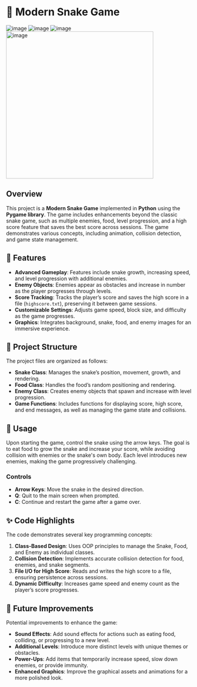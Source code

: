 # 🐍 Modern Snake Game

![image](https://github.com/user-attachments/assets/04c12211-6942-4606-b9f5-5674e40be111)
![image](https://github.com/user-attachments/assets/9addec0a-5dd5-4b1a-9a3f-0c694f1a036d)
![image](https://github.com/user-attachments/assets/549da0b6-becd-482b-a141-60572e5c2cbc)
<img src="https://github.com/user-attachments/assets/549da0b6-becd-482b-a141-60572e5c2cbc" alt="image" width="400">


## Overview

This project is a **Modern Snake Game** implemented in **Python** using the **Pygame library**. The game includes enhancements beyond the classic snake game, such as multiple enemies, food, level progression, and a high score feature that saves the best score across sessions. The game demonstrates various concepts, including animation, collision detection, and game state management.

## 🚀 Features

- **Advanced Gameplay**: Features include snake growth, increasing speed, and level progression with additional enemies.
- **Enemy Objects**: Enemies appear as obstacles and increase in number as the player progresses through levels.
- **Score Tracking**: Tracks the player’s score and saves the high score in a file (`highscore.txt`), preserving it between game sessions.
- **Customizable Settings**: Adjusts game speed, block size, and difficulty as the game progresses.
- **Graphics**: Integrates background, snake, food, and enemy images for an immersive experience.

## 📂 Project Structure

The project files are organized as follows:

- **Snake Class**: Manages the snake’s position, movement, growth, and rendering.
- **Food Class**: Handles the food’s random positioning and rendering.
- **Enemy Class**: Creates enemy objects that spawn and increase with level progression.
- **Game Functions**: Includes functions for displaying score, high score, and end messages, as well as managing the game state and collisions.

## 📝 Usage

Upon starting the game, control the snake using the arrow keys. The goal is to eat food to grow the snake and increase your score, while avoiding collision with enemies or the snake's own body. Each level introduces new enemies, making the game progressively challenging.

### Controls

- **Arrow Keys**: Move the snake in the desired direction.
- **Q**: Quit to the main screen when prompted.
- **C**: Continue and restart the game after a game over.

## ✨ Code Highlights

The code demonstrates several key programming concepts:

1. **Class-Based Design**: Uses OOP principles to manage the Snake, Food, and Enemy as individual classes.
2. **Collision Detection**: Implements accurate collision detection for food, enemies, and snake segments.
3. **File I/O for High Score**: Reads and writes the high score to a file, ensuring persistence across sessions.
4. **Dynamic Difficulty**: Increases game speed and enemy count as the player’s score progresses.

## 🔧 Future Improvements

Potential improvements to enhance the game:

- **Sound Effects**: Add sound effects for actions such as eating food, colliding, or progressing to a new level.
- **Additional Levels**: Introduce more distinct levels with unique themes or obstacles.
- **Power-Ups**: Add items that temporarily increase speed, slow down enemies, or provide immunity.
- **Enhanced Graphics**: Improve the graphical assets and animations for a more polished look.
